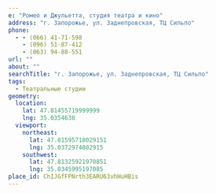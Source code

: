 ```yaml
---
e: "Ромео и Джульетта, студия театра и кино"
address: "г. Запорожье, ул. Заднепровская, ТЦ Сильпо"
phone:
  - - (066) 41-71-598
    - (096) 51-87-412
    - (063) 94-88-551
url: ""
about: ""
searchTitle: "г. Запорожье, ул. Заднепровская, ТЦ Сильпо"
tags:
  - Театральные студии
geometry:
  location:
    lat: 47.81455719999999
    lng: 35.0354638
  viewport:
    northeast:
      lat: 47.81595718029151
      lng: 35.0372974802915
    southwest:
      lat: 47.81325921970851
      lng: 35.0345995197085
place_id: ChIJGfFPNrth3EARU63vhHuHBis
---
```


